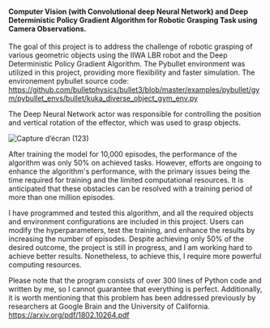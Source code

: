 #### Computer Vision (with Convolutional deep Neural Network) and Deep Deterministic Policy Gradient Algorithm for Robotic Grasping Task using Camera Observations.

The goal of this project is to address the challenge of robotic grasping of various geometric objects using the IIWA LBR robot and the Deep Deterministic Policy Gradient Algorithm. The Pybullet environment was utilized in this project, providing more flexibility and faster simulation.
The environement pybullet source code: https://github.com/bulletphysics/bullet3/blob/master/examples/pybullet/gym/pybullet_envs/bullet/kuka_diverse_object_gym_env.py

The Deep Neural Network actor was responsible for controlling the position and vertical rotation of the effector, which was used to grasp objects.

![Capture d’écran (123)](https://user-images.githubusercontent.com/103148161/230831073-aed205d1-997e-4ae9-9b2e-5f82d561d825.png)

After training the model for 10,000 episodes, the performance of the algorithm was only 50% on achieved tasks. However, efforts are ongoing to enhance the algorithm's performance, with the primary issues being the time required for training and the limited computational resources. It is anticipated that these obstacles can be resolved with a training period of more than one million episodes.

I have programmed and tested this algorithm, and all the required objects and environment configurations are included in this project. Users can modify the hyperparameters, test the training, and enhance the results by increasing the number of episodes. Despite achieving only 50% of the desired outcome, the project is still in progress, and I am working hard to achieve better results. Nonetheless, to achieve this, I require more powerful computing resources.

Please note that the program consists of over 300 lines of Python code and written by me, so I cannot guarantee that everything is perfect. 
Additionally, it is worth mentioning that this problem has been addressed previously by researchers at Google Brain and the University of California.
https://arxiv.org/pdf/1802.10264.pdf
